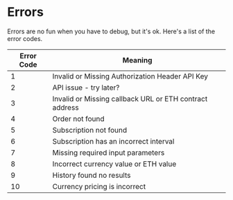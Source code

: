 # Errors

Errors are no fun when you have to debug, but it's ok. Here's a list of the error codes.

Error Code | Meaning
---------- | -------
1 | Invalid or Missing Authorization Header API Key
2 | API issue - try later? 
3 | Invalid or Missing callback URL or ETH contract address
4 | Order not found
5 | Subscription not found
6 | Subscription has an incorrect interval
7 | Missing required input parameters
8 | Incorrect currency value or ETH value
9 | History found no results
10 | Currency pricing is incorrect
